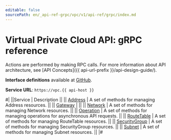 ```yaml
---
editable: false
sourcePath: en/_api-ref-grpc/vpc/v1/api-ref/grpc/index.md
---
```


# Virtual Private Cloud API: gRPC reference

Actions are performed by making RPC calls. For more information about API architecture, see [API Concepts]({{ api-url-prefix }}/api-design-guide/).

**Interface definitions** available at [GitHub](https://github.com/yandex-cloud/cloudapi/tree/master/yandex/cloud/vpc/v1).

**Service URL**: `https://vpc.{{ api-host }}`

#|
||Service | Description ||
|| [Address](Address/index.md) | A set of methods for managing Address resources. ||
|| [Gateway](Gateway/index.md) |  ||
|| [Network](Network/index.md) | A set of methods for managing Network resources. ||
|| [Operation](Operation/index.md) | A set of methods for managing operations for asynchronous API requests. ||
|| [RouteTable](RouteTable/index.md) | A set of methods for managing RouteTable resources. ||
|| [SecurityGroup](SecurityGroup/index.md) | A set of methods for managing SecurityGroup resources. ||
|| [Subnet](Subnet/index.md) | A set of methods for managing Subnet resources. ||
|#